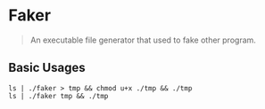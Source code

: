 # Faker
> An executable file generator that used to fake other program.

## Basic Usages
```shell
ls | ./faker > tmp && chmod u+x ./tmp && ./tmp
ls | ./faker tmp && ./tmp
```
